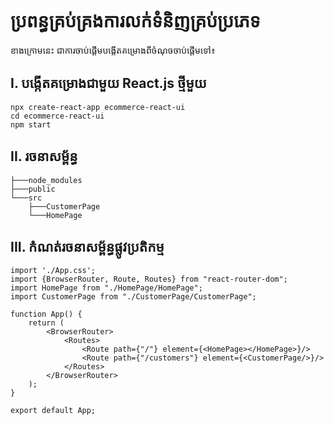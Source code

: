 # ប្រពន្ធគ្រប់គ្រងការលក់ទំនិញគ្រប់ប្រភេទ

ខាងក្រោមនេះ ជាការចាប់ផ្ដើមបង្កើតគម្រោងពីចំណុចចាប់ផ្ដើមទៅ៖

## I. បង្កើតគម្រោងជាមួយ React.js ថ្មីមួយ
```
npx create-react-app ecommerce-react-ui
cd ecommerce-react-ui
npm start
```

## II. រចនាសម្ព័ន្ធ
```
├───node_modules
├───public
└───src
    ├───CustomerPage
    └───HomePage
```

## III. កំណត់រចនាសម្ព័ន្ធផ្លូវប្រតិកម្ម
```
import './App.css';
import {BrowserRouter, Route, Routes} from "react-router-dom";
import HomePage from "./HomePage/HomePage";
import CustomerPage from "./CustomerPage/CustomerPage";

function App() {
    return (
        <BrowserRouter>
            <Routes>
                <Route path={"/"} element={<HomePage></HomePage>}/>
                <Route path={"/customers"} element={<CustomerPage/>}/>
            </Routes>
        </BrowserRouter>
    );
}

export default App;
```